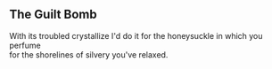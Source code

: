 The Guilt Bomb
--------------
With its troubled crystallize I'd do it for the honeysuckle in which you perfume  
for the shorelines of silvery you've relaxed.  
